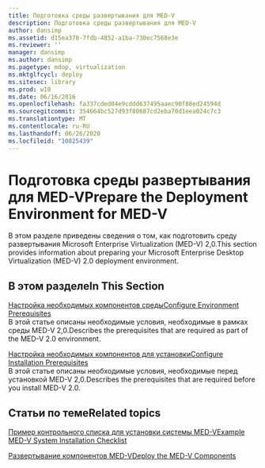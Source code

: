 ```yaml
---
title: Подготовка среды развертывания для MED-V
description: Подготовка среды развертывания для MED-V
author: dansimp
ms.assetid: d15ea370-7fdb-4852-a1ba-730ec7568e3e
ms.reviewer: ''
manager: dansimp
ms.author: dansimp
ms.pagetype: mdop, virtualization
ms.mktglfcycl: deploy
ms.sitesec: library
ms.prod: w10
ms.date: 06/16/2016
ms.openlocfilehash: fa337cded04e9cddd637495aaec90f88ed24594d
ms.sourcegitcommit: 354664bc527d93f80687cd2eba70d1eea024c7c3
ms.translationtype: MT
ms.contentlocale: ru-RU
ms.lasthandoff: 06/26/2020
ms.locfileid: "10825439"
---
```

# <span data-ttu-id="39312-103">Подготовка среды развертывания для MED-V</span><span class="sxs-lookup"><span data-stu-id="39312-103">Prepare the Deployment Environment for MED-V</span></span>


<span data-ttu-id="39312-104">В этом разделе приведены сведения о том, как подготовить среду развертывания Microsoft Enterprise Virtualization (MED-V) 2,0.</span><span class="sxs-lookup"><span data-stu-id="39312-104">This section provides information about preparing your Microsoft Enterprise Desktop Virtualization (MED-V) 2.0 deployment environment.</span></span>

## <span data-ttu-id="39312-105">В этом разделе</span><span class="sxs-lookup"><span data-stu-id="39312-105">In This Section</span></span>


<a href="" id="configure-environment-prerequisites"></a>[<span data-ttu-id="39312-106">Настройка необходимых компонентов среды</span><span class="sxs-lookup"><span data-stu-id="39312-106">Configure Environment Prerequisites</span></span>](configure-environment-prerequisites.md)  
<span data-ttu-id="39312-107">В этой статье описаны необходимые условия, необходимые в рамках среды MED-V 2,0.</span><span class="sxs-lookup"><span data-stu-id="39312-107">Describes the prerequisites that are required as part of the MED-V 2.0 environment.</span></span>

<a href="" id="configure-installation-prerequisites"></a>[<span data-ttu-id="39312-108">Настройка необходимых компонентов для установки</span><span class="sxs-lookup"><span data-stu-id="39312-108">Configure Installation Prerequisites</span></span>](configure-installation-prerequisites.md)  
<span data-ttu-id="39312-109">В этой статье описаны необходимые условия, необходимые перед установкой MED-V 2,0.</span><span class="sxs-lookup"><span data-stu-id="39312-109">Describes the prerequisites that are required before you install MED-V 2.0.</span></span>

## <span data-ttu-id="39312-110">Статьи по теме</span><span class="sxs-lookup"><span data-stu-id="39312-110">Related topics</span></span>


[<span data-ttu-id="39312-111">Пример контрольного списка для установки системы MED-V</span><span class="sxs-lookup"><span data-stu-id="39312-111">Example MED-V System Installation Checklist</span></span>](example-med-v-system-installation-checklist.md)

[<span data-ttu-id="39312-112">Развертывание компонентов MED-V</span><span class="sxs-lookup"><span data-stu-id="39312-112">Deploy the MED-V Components</span></span>](deploy-the-med-v-components.md)

 

 





